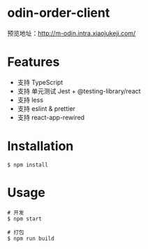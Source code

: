 # odin-order-client

预览地址：http://m-odin.intra.xiaojukeji.com/

# Features

- 支持 TypeScript
- 支持 单元测试 Jest + @testing-library/react
- 支持 less
- 支持 eslint & prettier
- 支持 react-app-rewired

# Installation

```
$ npm install
```

# Usage

```
# 开发
$ npm start

# 打包
$ npm run build
```
